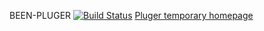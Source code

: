 BEEN-PLUGER
[![Build Status](https://travis-ci.org/donarus/been-pluger.svg?branch=master)](https://travis-ci.org/donarus/been-pluger)
[Pluger temporary homepage](http://donarus.github.io/been-pluger)
